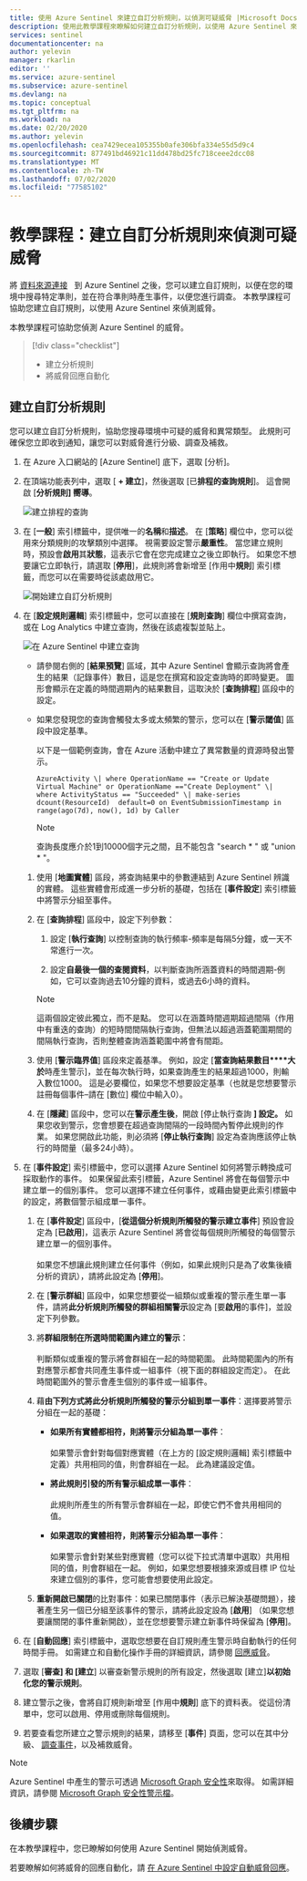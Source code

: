 ```yaml
---
title: 使用 Azure Sentinel 來建立自訂分析規則，以偵測可疑威脅 |Microsoft Docs
description: 使用此教學課程來瞭解如何建立自訂分析規則，以使用 Azure Sentinel 來偵測可疑的威脅。
services: sentinel
documentationcenter: na
author: yelevin
manager: rkarlin
editor: ''
ms.service: azure-sentinel
ms.subservice: azure-sentinel
ms.devlang: na
ms.topic: conceptual
ms.tgt_pltfrm: na
ms.workload: na
ms.date: 02/20/2020
ms.author: yelevin
ms.openlocfilehash: cea7429ecea105355b0afe306bfa334e55d5d9c4
ms.sourcegitcommit: 877491bd46921c11dd478bd25fc718ceee2dcc08
ms.translationtype: MT
ms.contentlocale: zh-TW
ms.lasthandoff: 07/02/2020
ms.locfileid: "77585102"
---
```

# <a name="tutorial-create-custom-analytic-rules-to-detect-suspicious-threats"></a>教學課程：建立自訂分析規則來偵測可疑威脅

將 [資料來源連接](quickstart-onboard.md)   到 Azure Sentinel 之後，您可以建立自訂規則，以便在您的環境中搜尋特定準則，並在符合準則時產生事件，以便您進行調查。 本教學課程可協助您建立自訂規則，以使用 Azure Sentinel 來偵測威脅。

本教學課程可協助您偵測 Azure Sentinel 的威脅。
> [!div class="checklist"]
> * 建立分析規則
> * 將威脅回應自動化

## <a name="create-custom-analytic-rules"></a>建立自訂分析規則

您可以建立自訂分析規則，協助您搜尋環境中可疑的威脅和異常類型。 此規則可確保您立即收到通知，讓您可以對威脅進行分級、調查及補救。

1. 在 Azure 入口網站的 [Azure Sentinel] 底下，選取 [分析]。

1. 在頂端功能表列中，選取 [ **+ 建立**]，然後選取 [已**排程的查詢規則**]。 這會開啟 [**分析規則] 嚮導**。

    ![建立排程的查詢](media/tutorial-detect-threats-custom/create-scheduled-query.png)

1. 在 [**一般**] 索引標籤中，提供唯一的**名稱**和**描述**。 在 [**策略**] 欄位中，您可以從用來分類規則的攻擊類別中選擇。 視需要設定警示**嚴重性**。 當您建立規則時，預設會**啟用**其**狀態**，這表示它會在您完成建立之後立即執行。 如果您不想要讓它立即執行，請選取 [**停用**]，此規則將會新增至 [作用中**規則**] 索引標籤，而您可以在需要時從該處啟用它。

    ![開始建立自訂分析規則](media/tutorial-detect-threats-custom/general-tab.png)

1. 在 [**設定規則邏輯**] 索引標籤中，您可以直接在 [**規則查詢**] 欄位中撰寫查詢，或在 Log Analytics 中建立查詢，然後在該處複製並貼上。
 
   ![在 Azure Sentinel 中建立查詢](media/tutorial-detect-threats-custom/settings-tab.png)

   - 請參閱右側的 [**結果預覽**] 區域，其中 Azure Sentinel 會顯示查詢將會產生的結果（記錄事件）數目，這是您在撰寫和設定查詢時的即時變更。 圖形會顯示在定義的時間週期內的結果數目，這取決於 [**查詢排程**] 區段中的設定。
    - 如果您發現您的查詢會觸發太多或太頻繁的警示，您可以在 [**警示閾值**] 區段中設定基準。

      以下是一個範例查詢，會在 Azure 活動中建立了異常數量的資源時發出警示。

      `AzureActivity
     \| where OperationName == "Create or Update Virtual Machine" or OperationName =="Create Deployment"
     \| where ActivityStatus == "Succeeded"
     \| make-series dcount(ResourceId)  default=0 on EventSubmissionTimestamp in range(ago(7d), now(), 1d) by Caller`

      > [!NOTE]
      > 查詢長度應介於1到10000個字元之間，且不能包含 "search \* " 或 "union \* "。

    1. 使用 [**地圖實體**] 區段，將查詢結果中的參數連結到 Azure Sentinel 辨識的實體。 這些實體會形成進一步分析的基礎，包括在 [**事件設定**] 索引標籤中將警示分組至事件。
    1. 在 [**查詢排程**] 區段中，設定下列參數：

       1. 設定 [**執行查詢**] 以控制查詢的執行頻率-頻率是每隔5分鐘，或一天不常進行一次。

       1. 設定**自最後一個的查閱資料**，以判斷查詢所涵蓋資料的時間週期-例如，它可以查詢過去10分鐘的資料，或過去6小時的資料。

       > [!NOTE]
       > 這兩個設定彼此獨立，而不是點。 您可以在涵蓋時間週期超過間隔（作用中有重迭的查詢）的短時間間隔執行查詢，但無法以超過涵蓋範圍期間的間隔執行查詢，否則整體查詢涵蓋範圍中將會有間距。

    1. 使用 [**警示臨界值**] 區段來定義基準。 例如，設定 [**當查詢結果數目****大於**時產生警示]，並在每次執行時，如果查詢產生的結果超過1000，則輸入數位1000。 這是必要欄位，如果您不想要設定基準（也就是您想要警示註冊每個事件–請在 [數位] 欄位中輸入0）。

    1. 在 [**隱藏**] 區段中，您可以在**警示產生後**，開啟 [停止執行查詢 **] 設定。** 如果您收到警示，您會想要在超過查詢間隔的一段時間內暫停此規則的作業。 如果您開啟此功能，則必須將 [**停止執行查詢**] 設定為查詢應該停止執行的時間量（最多24小時）。

1. 在 [**事件設定**] 索引標籤中，您可以選擇 Azure Sentinel 如何將警示轉換成可採取動作的事件。 如果保留此索引標籤，Azure Sentinel 將會在每個警示中建立單一的個別事件。 您可以選擇不建立任何事件，或藉由變更此索引標籤中的設定，將數個警示組成單一事件。

    1. 在 [**事件設定**] 區段中，[**從這個分析規則所觸發的警示建立事件**] 預設會設定為 [**已啟用**]，這表示 Azure Sentinel 將會從每個規則所觸發的每個警示建立單一的個別事件。<br></br>如果您不想讓此規則建立任何事件（例如，如果此規則只是為了收集後續分析的資訊），請將此設定為 [**停用**]。

    1. 在 [**警示群組**] 區段中，如果您想要從一組類似或重複的警示產生單一事件，請將**此分析規則所觸發的群組相關警示**設定為 [要**啟用**的事件]，並設定下列參數。

    1. 將**群組限制在所選時間範圍內建立的警示**：<br></br> 判斷類似或重複的警示將會群組在一起的時間範圍。 此時間範圍內的所有對應警示都會共同產生事件或一組事件（視下面的群組設定而定）。 在此時間範圍外的警示會產生個別的事件或一組事件。

    2. 藉**由下列方式將此分析規則所觸發的警示分組到單一事件**：選擇要將警示分組在一起的基礎：

        - **如果所有實體都相符，則將警示分組為單一事件**： <br></br>如果警示會針對每個對應實體（在上方的 [設定規則邏輯] 索引標籤中定義）共用相同的值，則會群組在一起。 此為建議設定值。

        - **將此規則引發的所有警示組成單一事件**： <br></br>此規則所產生的所有警示會群組在一起，即使它們不會共用相同的值。

        - **如果選取的實體相符，則將警示分組為單一事件**： <br></br>如果警示會針對某些對應實體（您可以從下拉式清單中選取）共用相同的值，則會群組在一起。 例如，如果您想要根據來源或目標 IP 位址來建立個別的事件，您可能會想要使用此設定。

    3. **重新開啟已關閉**的比對事件：如果已關閉事件（表示已解決基礎問題），接著產生另一個已分組至該事件的警示，請將此設定設為 [**啟用**] （如果您想要讓關閉的事件重新開啟），並在您想要警示建立新事件時保留為 [**停用**]。

1. 在 [**自動回應**] 索引標籤中，選取您想要在自訂規則產生警示時自動執行的任何時間手冊。 如需建立和自動化操作手冊的詳細資訊，請參閱 [回應威脅](tutorial-respond-threats-playbook.md)。

1. 選取 [**審查] 和 [建立**] 以審查新警示規則的所有設定，然後選取 [建立]**以初始化您的警示規則**。
  
1. 建立警示之後，會將自訂規則新增至 [作用中**規則**] 底下的資料表。 從這份清單中，您可以啟用、停用或刪除每個規則。

1. 若要查看您所建立之警示規則的結果，請移至 [**事件**] 頁面，您可以在其中分級、 [調查事件](tutorial-investigate-cases.md)，以及補救威脅。


> [!NOTE]
> Azure Sentinel 中產生的警示可透過 [Microsoft Graph 安全性](https://aka.ms/securitygraphdocs)來取得。 如需詳細資訊，請參閱 [Microsoft Graph 安全性警示檔](https://aka.ms/graphsecurityreferencebetadocs)。

## <a name="next-steps"></a>後續步驟

在本教學課程中，您已瞭解如何使用 Azure Sentinel 開始偵測威脅。

若要瞭解如何將威脅的回應自動化，請 [在 Azure Sentinel 中設定自動威脅回應](tutorial-respond-threats-playbook.md)。


